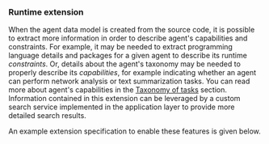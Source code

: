 ### Runtime extension

When the agent data model is created from the source code, it is possible to extract more information in order to describe agent's capabilities and constraints. For example, it may be needed to extract programming language details and packages for a given agent to describe its runtime _constraints_. Or, details about the agent's taxonomy may be needed to properly describe its _capabilities_, for example indicating whether an agent can perform network analysis or text summarization tasks. You can read more about agent's capabilities in the [Taxonomy of tasks](taxonomy.md) section. Information contained in this extension can be leveraged by a custom search service implemented in the application layer to provide more detailed search results.

An example extension specification to enable these features is given below.